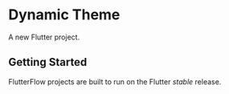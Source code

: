 # Dynamic Theme

A new Flutter project.

## Getting Started

FlutterFlow projects are built to run on the Flutter _stable_ release.
